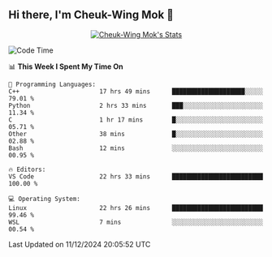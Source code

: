 ## Hi there, I'm Cheuk-Wing Mok 👋

<!--
**mozro0327/mozro0327** is a ✨ _special_ ✨ repository because its `README.md` (this file) appears on your GitHub profile.

Here are some ideas to get you started:

- 🔭 I’m currently working on ...
- 🌱 I’m currently learning ...
- 👯 I’m looking to collaborate on ...
- 🤔 I’m looking for help with ...
- 💬 Ask me about ...
- 📫 How to reach me: ...
- 😄 Pronouns: ...
- ⚡ Fun fact: ...
-->

<p align="center">
  <a href="https://github.com/mozro0327" class="rich-diff-level-one">
    <img src="https://github-readme-stats.vercel.app/api?username=mozro0327&title_color=333&text_color=777" alt="Cheuk-Wing Mok's Stats" >
    <!-- &hide=issues
    <img src="https://github-readme-stats.vercel.app/api?username=mozro0327&hide=issues&title_color=333&text_color=777" alt="Cheuk-Wing Mok's Stats" >
    -->
  </a>
</p>

<!--START_SECTION:waka-->
![Code Time](http://img.shields.io/badge/Code%20Time-3%2C111%20hrs%2019%20mins-blue)

📊 **This Week I Spent My Time On** 

```text
💬 Programming Languages: 
C++                      17 hrs 49 mins      ████████████████████░░░░░   79.01 % 
Python                   2 hrs 33 mins       ███░░░░░░░░░░░░░░░░░░░░░░   11.34 % 
C                        1 hr 17 mins        █░░░░░░░░░░░░░░░░░░░░░░░░   05.71 % 
Other                    38 mins             █░░░░░░░░░░░░░░░░░░░░░░░░   02.88 % 
Bash                     12 mins             ░░░░░░░░░░░░░░░░░░░░░░░░░   00.95 % 

🔥 Editors: 
VS Code                  22 hrs 33 mins      █████████████████████████   100.00 % 

💻 Operating System: 
Linux                    22 hrs 26 mins      █████████████████████████   99.46 % 
WSL                      7 mins              ░░░░░░░░░░░░░░░░░░░░░░░░░   00.54 % 
```


 Last Updated on 11/12/2024 20:05:52 UTC
<!--END_SECTION:waka-->
